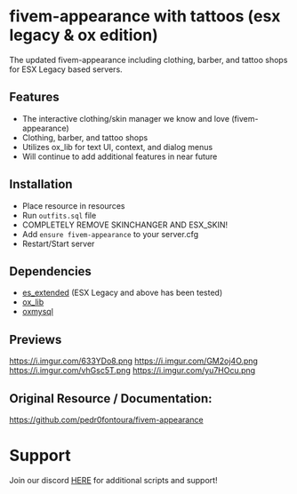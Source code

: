 # fivem-appearance with tattoos (esx legacy & ox edition)

The updated fivem-appearance including clothing, barber, and tattoo shops for ESX Legacy based servers.

## Features
- The interactive clothing/skin manager we know and love (fivem-appearance)
- Clothing, barber, and tattoo shops
- Utilizes ox_lib for text UI, context, and dialog menus
- Will continue to add additional features in near future

## Installation
- Place resource in resources
- Run `outfits.sql` file
- COMPLETELY REMOVE SKINCHANGER AND ESX_SKIN!
- Add `ensure fivem-appearance` to your server.cfg
- Restart/Start server

## Dependencies
- [es_extended](https://github.com/esx-framework/esx-legacy/releases) (ESX Legacy and above has been tested)
- [ox_lib](https://github.com/overextended/ox_lib/releases)
- [oxmysql](https://github.com/overextended/oxmysql/releases)

## Previews
https://i.imgur.com/633YDo8.png
https://i.imgur.com/GM2oj4O.png
https://i.imgur.com/vhGsc5T.png
https://i.imgur.com/yu7HOcu.png

## Original Resource / Documentation:
https://github.com/pedr0fontoura/fivem-appearance

# Support
Join our discord <a href='https://discord.gg/XJFNyMy3Bv'>HERE</a> for additional scripts and support!

